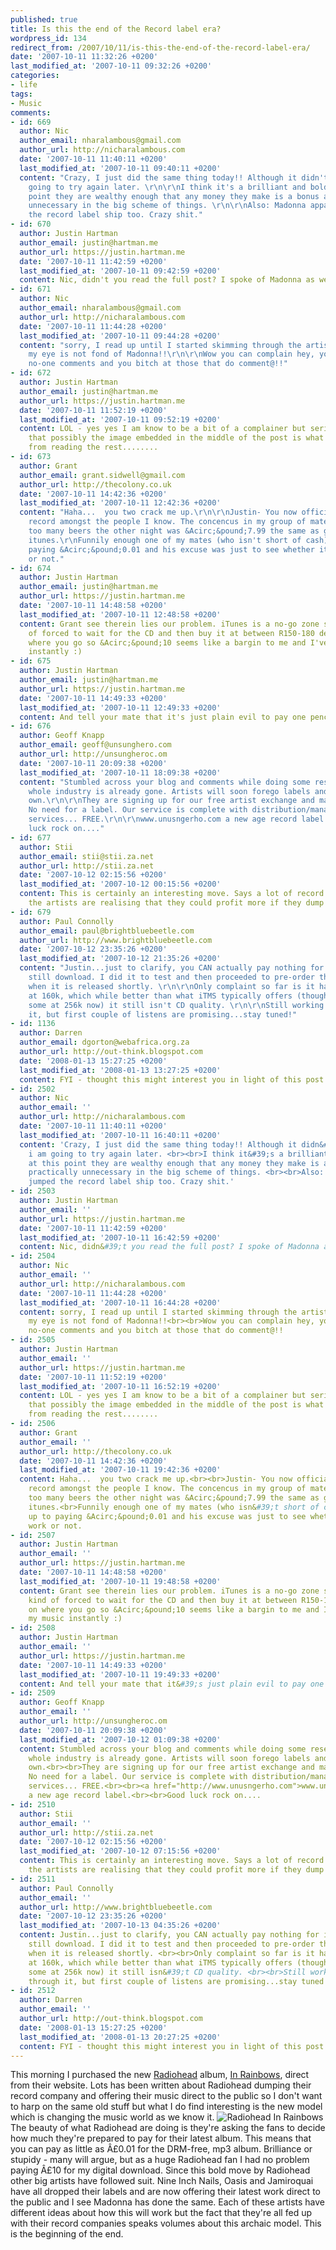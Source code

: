 ```yaml
---
published: true
title: Is this the end of the Record label era?
wordpress_id: 134
redirect_from: /2007/10/11/is-this-the-end-of-the-record-label-era/
date: '2007-10-11 11:32:26 +0200'
last_modified_at: '2007-10-11 09:32:26 +0200'
categories:
- life
tags:
- Music
comments:
- id: 669
  author: Nic
  author_email: nharalambous@gmail.com
  author_url: http://nicharalambous.com
  date: '2007-10-11 11:40:11 +0200'
  last_modified_at: '2007-10-11 09:40:11 +0200'
  content: "Crazy, I just did the same thing today!! Although it didn't work, i am
    going to try again later. \r\n\r\nI think it's a brilliant and bold move, at this
    point they are wealthy enough that any money they make is a bonus and practically
    unnecessary in the big scheme of things. \r\n\r\nAlso: Madonna apparently jumped
    the record label ship too. Crazy shit."
- id: 670
  author: Justin Hartman
  author_email: justin@hartman.me
  author_url: https://justin.hartman.me
  date: '2007-10-11 11:42:59 +0200'
  last_modified_at: '2007-10-11 09:42:59 +0200'
  content: Nic, didn't you read the full post? I spoke of Madonna as well :)
- id: 671
  author: Nic
  author_email: nharalambous@gmail.com
  author_url: http://nicharalambous.com
  date: '2007-10-11 11:44:28 +0200'
  last_modified_at: '2007-10-11 09:44:28 +0200'
  content: "sorry, I read up until I started skimming through the artists and obviously
    my eye is not fond of Madonna!!\r\n\r\nWow you can complain hey, you bitch when
    no-one comments and you bitch at those that do comment@!!"
- id: 672
  author: Justin Hartman
  author_email: justin@hartman.me
  author_url: https://justin.hartman.me
  date: '2007-10-11 11:52:19 +0200'
  last_modified_at: '2007-10-11 09:52:19 +0200'
  content: LOL - yes yes I am know to be a bit of a complainer but seriously I thought
    that possibly the image embedded in the middle of the post is what prevented you
    from reading the rest........
- id: 673
  author: Grant
  author_email: grant.sidwell@gmail.com
  author_url: http://thecolony.co.uk
  date: '2007-10-11 14:42:36 +0200'
  last_modified_at: '2007-10-11 12:42:36 +0200'
  content: "Haha...  you two crack me up.\r\n\r\nJustin- You now officially hold the
    record amongst the people I know. The concencus in my group of mates over far
    too many beers the other night was &Acirc;&pound;7.99 the same as getting it off
    itunes.\r\nFunnily enough one of my mates (who isn't short of cash) owned up to
    paying &Acirc;&pound;0.01 and his excuse was just to see whether it would work
    or not."
- id: 674
  author: Justin Hartman
  author_email: justin@hartman.me
  author_url: https://justin.hartman.me
  date: '2007-10-11 14:48:58 +0200'
  last_modified_at: '2007-10-11 12:48:58 +0200'
  content: Grant see therein lies our problem. iTunes is a no-go zone so we're kind
    of forced to wait for the CD and then buy it at between R150-180 depending on
    where you go so &Acirc;&pound;10 seems like a bargin to me and I've got my music
    instantly :)
- id: 675
  author: Justin Hartman
  author_email: justin@hartman.me
  author_url: https://justin.hartman.me
  date: '2007-10-11 14:49:33 +0200'
  last_modified_at: '2007-10-11 12:49:33 +0200'
  content: And tell your mate that it's just plain evil to pay one pence for Radiohead...
- id: 676
  author: Geoff Knapp
  author_email: geoff@unsunghero.com
  author_url: http://unsungheroc.om
  date: '2007-10-11 20:09:38 +0200'
  last_modified_at: '2007-10-11 18:09:38 +0200'
  content: "Stumbled across your blog and comments while doing some research.\r\n\r\nThis
    whole industry is already gone. Artists will soon forego labels and do it on their
    own.\r\n\r\nThey are signing up for our free artist exchange and management system.
    No need for a label. Our service is complete with distribution/management/promotion
    services... FREE.\r\n\r\nwww.unusngerho.com a new age record label.\r\n\r\nGood
    luck rock on...."
- id: 677
  author: Stii
  author_email: stii@stii.za.net
  author_url: http://stii.za.net
  date: '2007-10-12 02:15:56 +0200'
  last_modified_at: '2007-10-12 00:15:56 +0200'
  content: This is certainly an interesting move. Says a lot of record labels! Even
    the artists are realising that they could profit more if they dump their labels.
- id: 679
  author: Paul Connolly
  author_email: paul@brightbluebeetle.com
  author_url: http://www.brightbluebeetle.com
  date: '2007-10-12 23:35:26 +0200'
  last_modified_at: '2007-10-12 21:35:26 +0200'
  content: "Justin...just to clarify, you CAN actually pay nothing for it (0.00) and
    still download. I did it to test and then proceeded to pre-order the boxed version
    when it is released shortly. \r\n\r\nOnly complaint so far is it has been encoded
    at 160k, which while better than what iTMS typically offers (though you can get
    some at 256k now) it still isn't CD quality. \r\n\r\nStill working my way through
    it, but first couple of listens are promising...stay tuned!"
- id: 1136
  author: Darren
  author_email: dgorton@webafrica.org.za
  author_url: http://out-think.blogspot.com
  date: '2008-01-13 15:27:25 +0200'
  last_modified_at: '2008-01-13 13:27:25 +0200'
  content: FYI - thought this might interest you in light of this post -> http://www.longtail.com/the_long_tail/2008/01/how-not-to-do-1.html
- id: 2502
  author: Nic
  author_email: ''
  author_url: http://nicharalambous.com
  date: '2007-10-11 11:40:11 +0200'
  last_modified_at: '2007-10-11 16:40:11 +0200'
  content: 'Crazy, I just did the same thing today!! Although it didn&#39;t work,
    i am going to try again later. <br><br>I think it&#39;s a brilliant and bold move,
    at this point they are wealthy enough that any money they make is a bonus and
    practically unnecessary in the big scheme of things. <br><br>Also: Madonna apparently
    jumped the record label ship too. Crazy shit.'
- id: 2503
  author: Justin Hartman
  author_email: ''
  author_url: https://justin.hartman.me
  date: '2007-10-11 11:42:59 +0200'
  last_modified_at: '2007-10-11 16:42:59 +0200'
  content: Nic, didn&#39;t you read the full post? I spoke of Madonna as well :)
- id: 2504
  author: Nic
  author_email: ''
  author_url: http://nicharalambous.com
  date: '2007-10-11 11:44:28 +0200'
  last_modified_at: '2007-10-11 16:44:28 +0200'
  content: sorry, I read up until I started skimming through the artists and obviously
    my eye is not fond of Madonna!!<br><br>Wow you can complain hey, you bitch when
    no-one comments and you bitch at those that do comment@!!
- id: 2505
  author: Justin Hartman
  author_email: ''
  author_url: https://justin.hartman.me
  date: '2007-10-11 11:52:19 +0200'
  last_modified_at: '2007-10-11 16:52:19 +0200'
  content: LOL - yes yes I am know to be a bit of a complainer but seriously I thought
    that possibly the image embedded in the middle of the post is what prevented you
    from reading the rest........
- id: 2506
  author: Grant
  author_email: ''
  author_url: http://thecolony.co.uk
  date: '2007-10-11 14:42:36 +0200'
  last_modified_at: '2007-10-11 19:42:36 +0200'
  content: Haha...  you two crack me up.<br><br>Justin- You now officially hold the
    record amongst the people I know. The concencus in my group of mates over far
    too many beers the other night was &Acirc;&pound;7.99 the same as getting it off
    itunes.<br>Funnily enough one of my mates (who isn&#39;t short of cash) owned
    up to paying &Acirc;&pound;0.01 and his excuse was just to see whether it would
    work or not.
- id: 2507
  author: Justin Hartman
  author_email: ''
  author_url: https://justin.hartman.me
  date: '2007-10-11 14:48:58 +0200'
  last_modified_at: '2007-10-11 19:48:58 +0200'
  content: Grant see therein lies our problem. iTunes is a no-go zone so we&#39;re
    kind of forced to wait for the CD and then buy it at between R150-180 depending
    on where you go so &Acirc;&pound;10 seems like a bargin to me and I&#39;ve got
    my music instantly :)
- id: 2508
  author: Justin Hartman
  author_email: ''
  author_url: https://justin.hartman.me
  date: '2007-10-11 14:49:33 +0200'
  last_modified_at: '2007-10-11 19:49:33 +0200'
  content: And tell your mate that it&#39;s just plain evil to pay one pence for Radiohead...
- id: 2509
  author: Geoff Knapp
  author_email: ''
  author_url: http://unsungheroc.om
  date: '2007-10-11 20:09:38 +0200'
  last_modified_at: '2007-10-12 01:09:38 +0200'
  content: Stumbled across your blog and comments while doing some research.<br><br>This
    whole industry is already gone. Artists will soon forego labels and do it on their
    own.<br><br>They are signing up for our free artist exchange and management system.
    No need for a label. Our service is complete with distribution/management/promotion
    services... FREE.<br><br><a href="http://www.unusngerho.com">www.unusngerho.com</a>
    a new age record label.<br><br>Good luck rock on....
- id: 2510
  author: Stii
  author_email: ''
  author_url: http://stii.za.net
  date: '2007-10-12 02:15:56 +0200'
  last_modified_at: '2007-10-12 07:15:56 +0200'
  content: This is certainly an interesting move. Says a lot of record labels! Even
    the artists are realising that they could profit more if they dump their labels.
- id: 2511
  author: Paul Connolly
  author_email: ''
  author_url: http://www.brightbluebeetle.com
  date: '2007-10-12 23:35:26 +0200'
  last_modified_at: '2007-10-13 04:35:26 +0200'
  content: Justin...just to clarify, you CAN actually pay nothing for it (0.00) and
    still download. I did it to test and then proceeded to pre-order the boxed version
    when it is released shortly. <br><br>Only complaint so far is it has been encoded
    at 160k, which while better than what iTMS typically offers (though you can get
    some at 256k now) it still isn&#39;t CD quality. <br><br>Still working my way
    through it, but first couple of listens are promising...stay tuned!
- id: 2512
  author: Darren
  author_email: ''
  author_url: http://out-think.blogspot.com
  date: '2008-01-13 15:27:25 +0200'
  last_modified_at: '2008-01-13 20:27:25 +0200'
  content: FYI - thought this might interest you in light of this post -> <a href="http://www.longtail.com/the_long_tail/2008/01/how-not-to-do-1.html">http://www.longtail.com/the_long_tail/2008/01/h...</a>
---
```

This morning I purchased the new <a href="http://www.radiohead.com/deadairspace/">Radiohead</a> album, <a href="http://www.inrainbows.com/">In Rainbows</a>, direct from their website. Lots has been written about Radiohead dumping their record company and offering their music direct to the public so I don't want to harp on the same old stuff but what I do find interesting is the new model which is changing the music world as we know it.
<img src='/assets/images/uploads/2007/10/13.gif' alt='Radiohead In Rainbows' />
The beauty of what Radiohead are doing is they're asking the fans to decide how much they're prepared to pay for their latest album. This means that you can pay as little as &Acirc;&pound;0.01 for the DRM-free, mp3 album. Brilliance or stupidy - many will argue, but as a huge Radiohead fan I had no problem paying &Acirc;&pound;10 for my digital download.
Since this bold move by Radiohead other big artists have followed suit. Nine Inch Nails, Oasis and Jamiroquai have all dropped their labels and are now offering their latest work direct to the public and I see Madonna has done the same. Each of these artists have different ideas about how this will work but the fact that they're all fed up with their record companies speaks volumes about this archaic model.
This is the beginning of the end.
